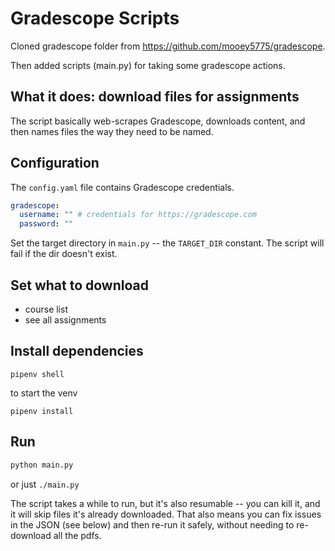 # Gradescope Scripts

Cloned gradescope folder from https://github.com/mooey5775/gradescope.

Then added scripts (main.py) for taking some gradescope actions.

## What it does: download files for assignments

The script basically web-scrapes Gradescope, downloads content, and then names files the way they need to be named.

## Configuration

The `config.yaml` file contains Gradescope credentials.

```yaml
gradescope:
  username: "" # credentials for https://gradescope.com
  password: ""
```

Set the target directory in `main.py` -- the `TARGET_DIR` constant. The script will fail if the dir doesn't exist.

## Set what to download

- course list
- see all assignments

## Install dependencies

```
pipenv shell
```
to start the venv


```
pipenv install
```

## Run

```sh
python main.py
```

or just `./main.py`


The script takes a while to run, but it's also resumable -- you can kill it, and it will skip files it's already downloaded. That also means you can fix issues in the JSON (see below) and then re-run it safely, without needing to re-download all the pdfs.
